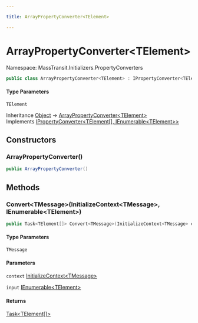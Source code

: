 ```yaml
---

title: ArrayPropertyConverter<TElement>

---
```


# ArrayPropertyConverter\<TElement\>

Namespace: MassTransit.Initializers.PropertyConverters

```csharp
public class ArrayPropertyConverter<TElement> : IPropertyConverter<TElement[], IEnumerable<TElement>>
```

#### Type Parameters

`TElement`<br/>

Inheritance [Object](https://learn.microsoft.com/en-us/dotnet/api/system.object) → [ArrayPropertyConverter\<TElement\>](../masstransit-initializers-propertyconverters/arraypropertyconverter-1)<br/>
Implements [IPropertyConverter\<TElement[], IEnumerable\<TElement\>\>](../masstransit-initializers/ipropertyconverter-2)

## Constructors

### **ArrayPropertyConverter()**

```csharp
public ArrayPropertyConverter()
```

## Methods

### **Convert\<TMessage\>(InitializeContext\<TMessage\>, IEnumerable\<TElement\>)**

```csharp
public Task<TElement[]> Convert<TMessage>(InitializeContext<TMessage> context, IEnumerable<TElement> input)
```

#### Type Parameters

`TMessage`<br/>

#### Parameters

`context` [InitializeContext\<TMessage\>](../../masstransit-abstractions/masstransit-initializers/initializecontext-1)<br/>

`input` [IEnumerable\<TElement\>](https://learn.microsoft.com/en-us/dotnet/api/system.collections.generic.ienumerable-1)<br/>

#### Returns

[Task\<TElement[]\>](https://learn.microsoft.com/en-us/dotnet/api/system.threading.tasks.task-1)<br/>
